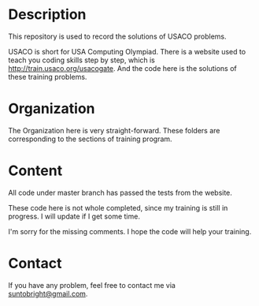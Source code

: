# Description

This repository is used to record the solutions of USACO problems.

USACO is short for USA Computing Olympiad.
There is a website used to teach you coding skills step by step, which is http://train.usaco.org/usacogate.
And the code here is the solutions of these training problems.

# Organization

The Organization here is very straight-forward. These folders are corresponding to the sections of training program.

# Content

All code under master branch has passed the tests from the website.

These code here is not whole completed, since my training is still in progress. I will update if I get some time.

I'm sorry for the missing comments. I hope the code will help your training.

# Contact

If you have any problem, feel free to contact me via suntobright@gmail.com.
